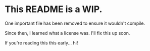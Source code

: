 # This README is a WIP.

One important file has been removed to ensure it wouldn't compile.

Since then, I learned what a license was. I'll fix this up soon.

If you're reading this this early... hi!
